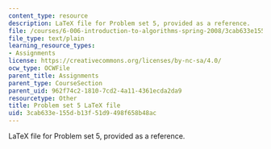 ```yaml
---
content_type: resource
description: LaTeX file for Problem set 5, provided as a reference.
file: /courses/6-006-introduction-to-algorithms-spring-2008/3cab633e155db13f51d9498f658b48ac_ps5.tex
file_type: text/plain
learning_resource_types:
- Assignments
license: https://creativecommons.org/licenses/by-nc-sa/4.0/
ocw_type: OCWFile
parent_title: Assignments
parent_type: CourseSection
parent_uid: 962f74c2-1810-7cd2-4a11-4361ecda2da9
resourcetype: Other
title: Problem set 5 LaTeX file
uid: 3cab633e-155d-b13f-51d9-498f658b48ac
---
```

LaTeX file for Problem set 5, provided as a reference.